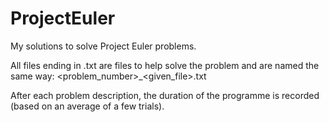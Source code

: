 # ProjectEuler
My solutions to solve Project Euler problems.

All files ending in .txt are files to help solve the problem and are named the same way: <problem_number>_<given_file>.txt

After each problem description, the duration of the programme is recorded (based on an average of a few trials).
